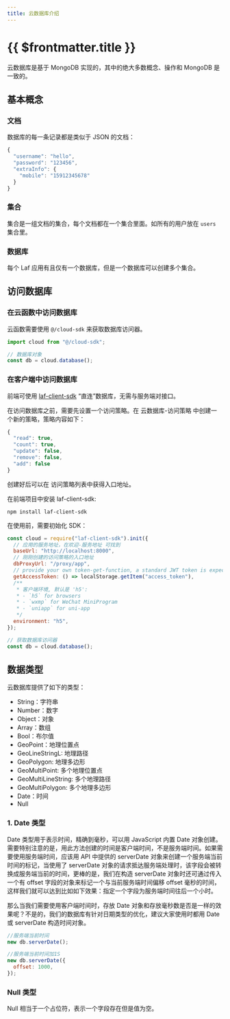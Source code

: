 ```yaml
---
title: 云数据库介绍
---
```


# {{ $frontmatter.title }}

云数据库是基于 MongoDB 实现的，其中的绝大多数概念、操作和 MongoDB 是一致的。

## 基本概念

### 文档

数据库的每一条记录都是类似于 JSON 的文档：

```js
{
  "username": "hello",
  "password": "123456",
  "extraInfo": {
    "mobile": "15912345678"
  }
}
```

### 集合

集合是一组文档的集合，每个文档都在一个集合里面。如所有的用户放在 `users` 集合里。

### 数据库

每个 Laf 应用有且仅有一个数据库，但是一个数据库可以创建多个集合。

## 访问数据库

### 在云函数中访问数据库

云函数需要使用 `@/cloud-sdk` 来获取数据库访问器。

```js
import cloud from "@/cloud-sdk";

// 数据库对象
const db = cloud.database();
```

### 在客户端中访问数据库

前端可使用 [laf-client-sdk](https://github.com/lafjs/laf/tree/main/packages/client-sdk) “直连”数据库，无需与服务端对接口。

在访问数据库之前，需要先设置一个访问策略。在 云数据库-访问策略 中创建一个新的策略，策略内容如下：

```js
{
  "read": true,
  "count": true,
  "update": false,
  "remove": false,
  "add": false
}
```

创建好后可以在 访问策略列表中获得入口地址。

在前端项目中安装 laf-client-sdk:

```shell
npm install laf-client-sdk
```

在使用前，需要初始化 SDK：

```js
const cloud = require("laf-client-sdk").init({
  // 应用的服务地址，在欢迎-服务地址 可找到
  baseUrl: "http://localhost:8000",
  // 刚刚创建的访问策略的入口地址
  dbProxyUrl: "/proxy/app",
  // provide your own token-get-function, a standard JWT token is expected
  getAccessToken: () => localStorage.getItem("access_token"),
  /**
   * 客户端环境, 默认是 'h5':
   * - `h5` for browsers
   * - `wxmp` for WeChat MiniProgram
   * - `uniapp` for uni-app
   */
  environment: "h5",
});

// 获取数据库访问器
const db = cloud.database();
```

## 数据类型

云数据库提供了如下的类型：

- String：字符串
- Number：数字
- Object：对象
- Array：数组
- Bool：布尔值
- GeoPoint：地理位置点
- GeoLineStringL: 地理路径
- GeoPolygon: 地理多边形
- GeoMultiPoint: 多个地理位置点
- GeoMultiLineString: 多个地理路径
- GeoMultiPolygon: 多个地理多边形
- Date：时间
- Null

### 1. Date 类型

Date 类型用于表示时间，精确到毫秒，可以用 JavaScript 内置 Date 对象创建。需要特别注意的是，用此方法创建的时间是客户端时间，不是服务端时间。如果需要使用服务端时间，应该用 API 中提供的 serverDate 对象来创建一个服务端当前时间的标记，当使用了 serverDate 对象的请求抵达服务端处理时，该字段会被转换成服务端当前的时间，更棒的是，我们在构造 serverDate 对象时还可通过传入一个有 offset 字段的对象来标记一个与当前服务端时间偏移 offset 毫秒的时间，这样我们就可以达到比如如下效果：指定一个字段为服务端时间往后一个小时。

那么当我们需要使用客户端时间时，存放 Date 对象和存放毫秒数是否是一样的效果呢？不是的，我们的数据库有针对日期类型的优化，建议大家使用时都用 Date 或 serverDate 构造时间对象。

```js
//服务端当前时间
new db.serverDate();
```

```js
//服务端当前时间加1S
new db.serverDate({
  offset: 1000,
});
```

### Null 类型

Null 相当于一个占位符，表示一个字段存在但是值为空。
